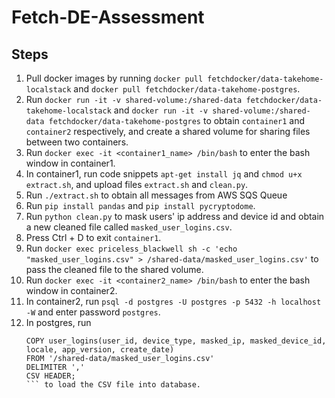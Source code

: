 # Fetch-DE-Assessment

## Steps
1. Pull docker images by running ```docker pull fetchdocker/data-takehome-localstack``` and ```docker pull fetchdocker/data-takehome-postgres```.
2. Run ```docker run -it -v shared-volume:/shared-data fetchdocker/data-takehome-localstack``` and ```docker run -it -v shared-volume:/shared-data fetchdocker/data-takehome-postgres``` to obtain ```container1``` and ```container2``` respectively, and create a shared volume for sharing files between two containers.
3. Run ```docker exec -it <container1_name> /bin/bash``` to enter the bash window in container1.
4. In container1, run code snippets ```apt-get install jq``` and ```chmod u+x extract.sh```, and upload files ```extract.sh``` and ```clean.py```.
5. Run ```./extract.sh``` to obtain all messages from AWS SQS Queue
6. Run ```pip install pandas``` and ```pip install pycryptodome```.
7. Run ```python clean.py``` to mask users' ip address and device id and obtain a new cleaned file called ```masked_user_logins.csv```.
8. Press Ctrl + D to exit ```container1```.
9. Run ```docker exec priceless_blackwell sh -c 'echo "masked_user_logins.csv" > /shared-data/masked_user_logins.csv'``` to pass the cleaned file to the shared volume.
10. Run ```docker exec -it <container2_name> /bin/bash``` to enter the bash window in container2.
11. In container2, run ```psql -d postgres -U postgres -p 5432 -h localhost -W``` and enter password ```postgres```.
12. In postgres, run
    ```
    COPY user_logins(user_id, device_type, masked_ip, masked_device_id, locale, app_version, create_date)
    FROM '/shared-data/masked_user_logins.csv'
    DELIMITER ',' 
    CSV HEADER;
    ``` to load the CSV file into database.
